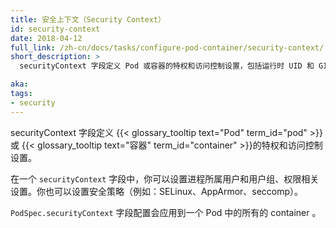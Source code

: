 ```yaml
---
title: 安全上下文（Security Context）
id: security-context
date: 2018-04-12
full_link: /zh-cn/docs/tasks/configure-pod-container/security-context/
short_description: >
  securityContext 字段定义 Pod 或容器的特权和访问控制设置，包括运行时 UID 和 GID。

aka: 
tags:
- security
---
```




securityContext 字段定义 {{< glossary_tooltip text="Pod" term_id="pod" >}} 或
{{< glossary_tooltip text="容器" term_id="container" >}}的特权和访问控制设置。



在一个 `securityContext` 字段中，你可以设置进程所属用户和用户组、权限相关设置。你也可以设置安全策略（例如：SELinux、AppArmor、seccomp）。	


`PodSpec.securityContext` 字段配置会应用到一个 Pod 中的所有的 container 。														 